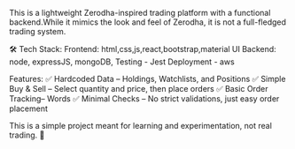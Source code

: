 This is a lightweight Zerodha-inspired trading platform with a functional backend.While it mimics the look and feel of Zerodha, it is not a full-fledged trading system.

🛠 Tech Stack:
Frontend: html,css,js,react,bootstrap,material UI
Backend: node, expressJS, mongoDB, 
Testing - Jest
Deployment - aws

Features:
✅ Hardcoded Data – Holdings, Watchlists, and Positions
✅ Simple Buy & Sell – Select quantity and price, then place orders
✅ Basic Order Tracking– Words
✅ Minimal Checks – No strict validations, just easy order placement

This is a simple project meant for learning and experimentation, not real trading. 🚀

